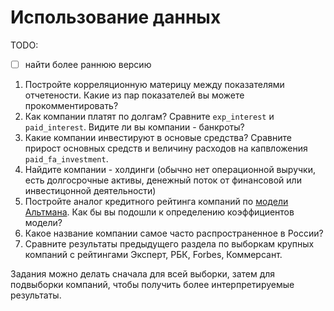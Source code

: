 Использование данных
=====================

TODO: 
- [ ] найти более раннюю версию

1. Постройте корреляционную материцу между показателями отчетености. Какие из пар показателей вы можете прокомментировать?
2. Как компании платят по долгам? Сравните `exp_interest` и `paid_interest`. Видите ли вы компании - банкроты?
3. Какие компании инвестируют в основые средства? Сравните прирост основных средств и величину расходов на капвложения `paid_fa_investment`.
4. Найдите компании - холдинги (обычно нет операционной выручки,  есть долгосрочные активы, денежный поток от финансовой или инвестицонной деятельности)
5. Постройте аналог кредитного рейтинга компаний по [модели Альтмана](https://ru.wikipedia.org/wiki/%D0%9C%D0%BE%D0%B4%D0%B5%D0%BB%D1%8C_%D0%90%D0%BB%D1%8C%D1%82%D0%BC%D0%B0%D0%BD%D0%B0). Как бы вы подошли к определению коэффициентов модели?
6. Какое название компании самое часто распространенное в России?
7. Cравните результаты предыдущего раздела по выборкам крупных компаний с рейтингами Эксперт, PБК, Forbes, Коммерсант.

Задания можно делать сначала для всей выборки, затем для подвыборки компаний, чтобы получить более интерпретируемые результаты.
